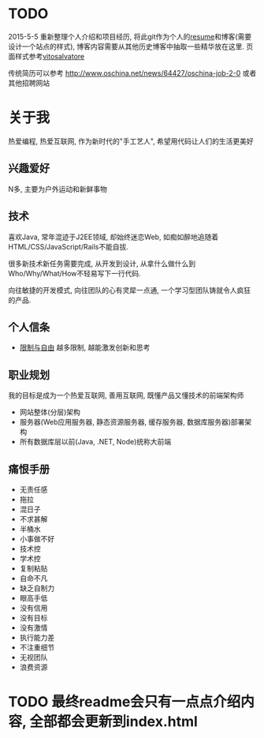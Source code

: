 # TODO
2015-5-5 重新整理个人介绍和项目经历, 将此git作为个人的[resume](http://ufologist.github.io/resume/)和博客(需要设计一个站点的样式), 博客内容需要从其他历史博客中抽取一些精华放在这里.
页面样式参考[vitosalvatore](http://www.vitosalvatore.com/)

传统简历可以参考 http://www.oschina.net/news/64427/oschina-job-2-0 或者其他招聘网站

# 关于我
热爱编程, 热爱互联网, 作为新时代的"手工艺人", 希望用代码让人们的生活更美好

## 兴趣爱好
N多, 主要为户外运动和新鲜事物

## 技术
喜欢Java, 常年混迹于J2EE领域, 却始终迷恋Web, 如痴如醉地追随着HTML/CSS/JavaScript/Rails不能自拔.

很多新技术新任务需要完成, 从开发到设计, 从拿什么做什么到Who/Why/What/How不轻易写下一行代码.

向往敏捷的开发模式, 向往团队的心有灵犀一点通, 一个学习型团队铸就令人疯狂的产品.

## 个人信条
* [限制与自由](http://www.zreading.cn/archives/2423.html)
    越多限制, 越能激发创新和思考

## 职业规划
我的目标是成为一个热爱互联网, 善用互联网, 既懂产品又懂技术的前端架构师
* 网站整体(分层)架构
* 服务器(Web应用服务器, 静态资源服务器, 缓存服务器, 数据库服务器)部署架构
* 所有数据库层以前(Java, .NET, Node)统称大前端

## 痛恨手册
* 无责任感
* 拖拉
* 混日子
* 不求甚解
* 半桶水
* 小事做不好
* 技术控
* 学术控
* 复制粘贴
* 自命不凡
* 缺乏自制力
* 眼高手低
* 没有信用
* 没有目标
* 没有激情
* 执行能力差
* 不注重细节
* 无视团队
* 浪费资源

# TODO 最终readme会只有一点点介绍内容,  全部都会更新到index.html
